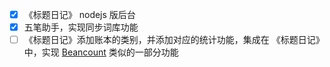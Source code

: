 - [x] 《标题日记》 nodejs 版后台
- [x] 五笔助手，实现同步词库功能
- [ ] 《标题日记》添加账本的类别，并添加对应的统计功能，集成在 《标题日记》中，实现 [Beancount](https://github.com/beancount/beancount) 类似的一部分功能
